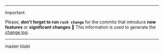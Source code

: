 <!--
Description of changes.
-->

---

> [!IMPORTANT]
> Please, **don't forget to run `rush change`** for the commits that introduce **new features** or **significant changes** 🙏 This information is used to generate the [change log](https://github.com/gooddata/gooddata-ui-sdk/blob/master/libs/sdk-ui-all/CHANGELOG.md).

---

master blabl
